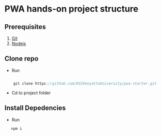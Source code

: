# PWA hands-on project structure

## Prerequisites

1. [Git](https://git-scm.com/)
2. [Nodejs](https://nodejs.org/)

## Clone repo
* Run

``` javascript

    git clone https://github.com/DSCKenyattaUniversity/pwa-starter.git

```

* Cd to project folder

## Install Depedencies
 
* Run
```javascript
   npm i 
```
